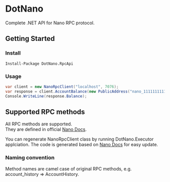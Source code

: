 # DotNano
Complete .NET API for Nano RPC protocol.

## Getting Started

### Install

`Install-Package DotNano.RpcApi`

### Usage

```cs
var client = new NanoRpcClient("localhost", 7076);
var response = client.AccountBalance(new PublicAddress("nano_1111111111111111111111111111111111111111111111111117353trpda"));
Console.WriteLine(response.Balance);
```

## Supported RPC methods

All RPC methods are supported.  
They are defined in official [Nano Docs](https://docs.nano.org/commands/rpc-protocol/).

You can regenerate NanoRpcClient class by running DotNano.Executor applciation. The code is generated based on [Nano Docs](https://docs.nano.org/commands/rpc-protocol/) for easy update.

### Naming convention

Method names are camel case of original RPC methods, e.g. account_history => AccountHistory.
